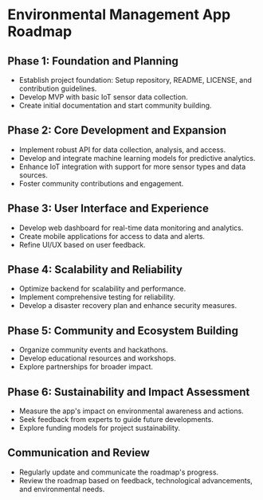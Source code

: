 
# Environmental Management App Roadmap

## Phase 1: Foundation and Planning
- Establish project foundation: Setup repository, README, LICENSE, and contribution guidelines.
- Develop MVP with basic IoT sensor data collection.
- Create initial documentation and start community building.

## Phase 2: Core Development and Expansion
- Implement robust API for data collection, analysis, and access.
- Develop and integrate machine learning models for predictive analytics.
- Enhance IoT integration with support for more sensor types and data sources.
- Foster community contributions and engagement.

## Phase 3: User Interface and Experience
- Develop web dashboard for real-time data monitoring and analytics.
- Create mobile applications for access to data and alerts.
- Refine UI/UX based on user feedback.

## Phase 4: Scalability and Reliability
- Optimize backend for scalability and performance.
- Implement comprehensive testing for reliability.
- Develop a disaster recovery plan and enhance security measures.

## Phase 5: Community and Ecosystem Building
- Organize community events and hackathons.
- Develop educational resources and workshops.
- Explore partnerships for broader impact.

## Phase 6: Sustainability and Impact Assessment
- Measure the app's impact on environmental awareness and actions.
- Seek feedback from experts to guide future developments.
- Explore funding models for project sustainability.

## Communication and Review
- Regularly update and communicate the roadmap's progress.
- Review the roadmap based on feedback, technological advancements, and environmental needs.
